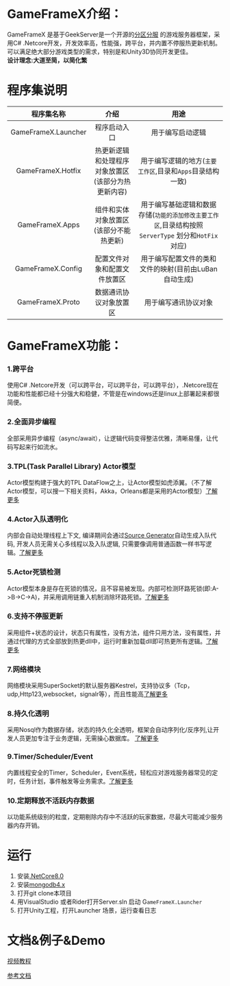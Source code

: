 # GameFrameX介绍：

GameFrameX 是基于GeekServer是一个开源的[分区分服](https://mp.weixin.qq.com/s?__biz=MzI3MTQ1NzU2NA==&mid=2247483884&idx=1&sn=3547c769a300f1d82cc04e9b1852c6d5&chksm=eac0cd9fddb7448997e38a74e2d26bde259cd2127583e31bc488511bc1fdcd9f35caff27d4a3&scene=21#wechat_redirect)
的游戏服务器框架，采用C# .Netcore开发，开发效率高，性能强，跨平台，并内置不停服热更新机制。可以满足绝大部分游戏类型的需求，特别是和Unity3D协同开发更佳。    
__设计理念:大道至简，以简化繁__

# 程序集说明

|        程序集名称        |             介绍             |                               用途                               |
|:-------------------:|:--------------------------:|:--------------------------------------------------------------:|
| GameFrameX.Launcher |           程序启动入口           |                            用于编写启动逻辑                            |
|  GameFrameX.Hotfix  | 热更新逻辑和处理程序对象放置区(该部分为热更新内容) |               用于编写逻辑的地方(`主要工作区`,目录和`Apps`目录结构一致)               |
|   GameFrameX.Apps   |    组件和实体对象放置区(该部分不能热更新)    | 用于编写基础逻辑和数据存储(`功能的添加修改主要工作区`,目录结构按照`ServerType` 划分和`HotFix`对应) |
|  GameFrameX.Config  |       配置文件对象和配置文件放置区       |                 用于编写配置文件的类和文件的映射(目前由LuBan自动生成)                 |
|  GameFrameX.Proto   |        数据通讯协议对象放置区         |                           用于编写通讯协议对象                           |

# GameFrameX功能：

### 1.跨平台

使用C# .Netcore开发（可以跨平台，可以跨平台，可以跨平台），.Netcore现在功能和性能都已经十分强大和稳健，不管是在windows还是linux上部署起来都很简便。

### 2.全面异步编程

全部采用异步编程（async/await），让逻辑代码变得整洁优雅，清晰易懂，让代码写起来行如流水。

### 3.TPL(Task Parallel Library) Actor模型

Actor模型构建于强大的TPL DataFlow之上，让Actor模型如虎添翼。（不了解Actor模型，可以搜一下相关资料，Akka，Orleans都是采用的Actor模型）[了解更多](https://github.com/leeveel/GeekServer/blob/main/Docs/1.Actor%E6%A8%A1%E5%9E%8B.md)

### 4.Actor入队透明化

内部会自动处理线程上下文, 编译期间会通过[Source Generator](https://docs.microsoft.com/en-us/dotnet/csharp/roslyn-sdk/source-generators-overview)自动生成入队代码, 开发人员无需关心多线程以及入队逻辑,
只需要像调用普通函数一样书写逻辑。[了解更多](https://github.com/leeveel/GeekServer/blob/main/Docs/Actor%E5%85%A5%E9%98%9F.md)

### 5.Actor死锁检测

Actor模型本身是存在死锁的情况，且不容易被发现。内部可检测环路死锁(即:A->B->C->A)，并采用调用链重入机制消除环路死锁。[了解更多](https://github.com/leeveel/GeekServer/blob/main/Docs/1.Actor%E6%A8%A1%E5%9E%8B.md)

### 6.支持不停服更新

采用组件+状态的设计，状态只有属性，没有方法，组件只用方法，没有属性，并通过代理的方式全部放到热更dll中，运行时重新加载dll即可热更所有逻辑。[了解更多](https://github.com/leeveel/GeekServer/blob/main/Docs/%E7%83%AD%E6%9B%B4hotfix.md)

### 7.网络模块

网络模块采用SuperSocket的默认服务器Kestrel，支持协议多（Tcp，udp,Http123,websocket，signalr等），而且性能高[了解更多](https://github.com/leeveel/GeekServer/blob/main/Docs/%E7%BD%91%E7%BB%9CNet(tcp%26http).md)

### 8.持久化透明

采用Nosql作为数据存储，状态的持久化全透明，框架会自动序列化/反序列,让开发人员更加专注于业务逻辑，无需操心数据库。 [了解更多](https://github.com/leeveel/GeekServer/blob/main/Docs/2.Actor%26Component%26State.md)

### 9.Timer/Scheduler/Event

内置线程安全的Timer，Scheduler，Event系统，轻松应对游戏服务器常见的定时，任务计划，事件触发等业务需求。[了解更多](https://github.com/leeveel/GeekServer/blob/main/Docs/%E4%BA%8B%E4%BB%B6Event-timer.md)

### 10.定期释放不活跃内存数据

以功能系统级别的粒度，定期剔除内存中不活跃的玩家数据，尽最大可能减少服务器内存开销。

# 运行

1. 安装[.NetCore8.0](https://dotnet.microsoft.com/download/dotnet/6.0)
2. 安装[mongodb4.x](https://www.mongodb.com/try/download/community)
3. 打开git clone本项目
4. 用VisualStudio 或者Rider打开Server.sln 启动 G`ameFrameX.Launcher`
5. 打开Unity工程，打开Launcher 场景，运行查看日志

# 文档&例子&Demo

[视频教程](https://www.bilibili.com/video/BV1yrpeepEn7/)

[参考文档](https://gameframex.doc.alianblank.com/)



